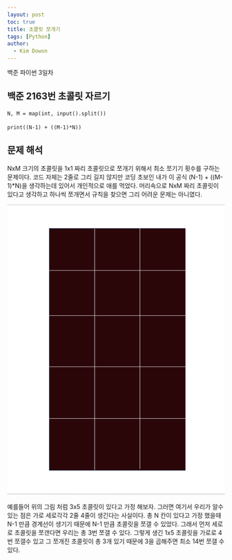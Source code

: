 ```yaml
---
layout: post
toc: true
title: 초콜릿 쪼개기
tags: [Python]
author:
  - Kim Dowon
---
```


백준 파이썬 3일차 

## 백준 2163번 초콜릿 자르기

```
N, M = map(int, input().split())

print((N-1) + ((M-1)*N))
```

## 문제 해석
NxM 크기의 초콜릿을 1x1 짜리 초콜릿으로 쪼개기 위해서 최소 쪼기기 횟수를 구하는 문제이다.
코드 자체는 2줄로 그리 길지 않지만 
코딩 초보인 내가 이 공식 (N-1) + ((M-1)*N)을 생각하는데 있어서 개인적으로 애를 먹었다.
머리속으로 NxM 짜리 초콜릿이 있다고 생각하고 하나씩 쪼개면서 규칙을 찾으면 그리 어려운 문제는 아니였다.

![chocolate](./img/chocolate.png)

예를들어 위의 그림 처럼 3x5 초콜릿이 있다고 가정 해보자. 그러면 여기서 우리가 알수 있는 점은 
가로 세로각각 2줄 4줄이 생긴다는 사실이다.
총 N 칸이 있다고 가정 했을때 N-1 만큼 경계선이 생기기 때문에 N-1 만큼 초콜릿을 쪼갤 수 있었다.
그래서 먼저 세로로 초콜릿을 쪼갠다면 우리는 총 3번 쪼갤 수 있다.
그렇게 생긴 1x5 초콜릿을 가로로 4번 쪼갤수 있고 그 쪼개진 초콜릿이 총 3개 있기 때문에 3을 곱해주면 
최소 14번 쪼갤 수 있다.
